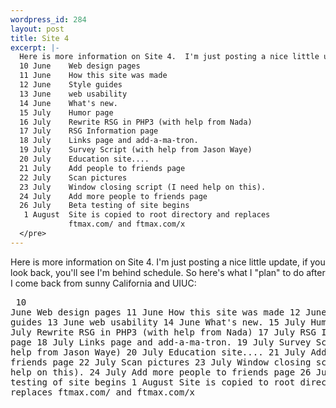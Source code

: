 ```yaml
--- 
wordpress_id: 284
layout: post
title: Site 4
excerpt: |-
  Here is more information on Site 4.  I'm just posting a nice little update, if you look back, you'll see I'm behind schedule.  So here's what I "plan" to do after I come back from sunny California and UIUC:<pre>
  10 June    Web design pages
  11 June    How this site was made
  12 June    Style guides
  13 June    web usability
  14 June    What's new.
  15 July    Humor page
  16 July    Rewrite RSG in PHP3 (with help from Nada)
  17 July    RSG Information page
  18 July    Links page and add-a-ma-tron.
  19 July    Survey Script (with help from Jason Waye)
  20 July    Education site....
  21 July    Add people to friends page
  22 July    Scan pictures
  23 July    Window closing script (I need help on this).
  24 July    Add more people to friends page
  26 July    Beta testing of site begins
   1 August  Site is copied to root directory and replaces
             ftmax.com/ and ftmax.com/x
  </pre>
---
```

Here is more information on Site 4.  I'm just posting a nice little update, if you look back, you'll see I'm behind schedule.  So here's what I "plan" to do after I come back from sunny California and UIUC:<pre>
10 June    Web design pages
11 June    How this site was made
12 June    Style guides
13 June    web usability
14 June    What's new.
15 July    Humor page
16 July    Rewrite RSG in PHP3 (with help from Nada)
17 July    RSG Information page
18 July    Links page and add-a-ma-tron.
19 July    Survey Script (with help from Jason Waye)
20 July    Education site....
21 July    Add people to friends page
22 July    Scan pictures
23 July    Window closing script (I need help on this).
24 July    Add more people to friends page
26 July    Beta testing of site begins
 1 August  Site is copied to root directory and replaces
           ftmax.com/ and ftmax.com/x
</pre>
